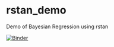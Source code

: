 # rstan_demo
Demo of Bayesian Regression using rstan

[![Binder](https://mybinder.org/badge_logo.svg)](https://mybinder.org/v2/gh/JeffreyMinucci/rstan_demo/master)

